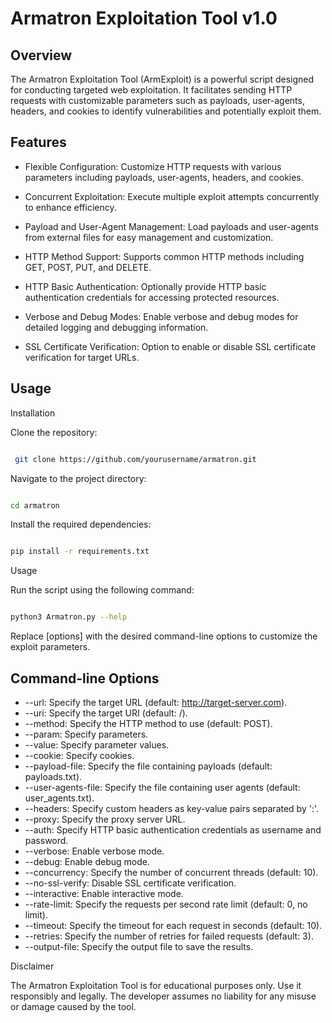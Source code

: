 # Armatron Exploitation Tool v1.0

## Overview

The Armatron Exploitation Tool (ArmExploit) is a powerful script designed for conducting targeted web exploitation. It facilitates sending HTTP requests with customizable parameters such as payloads, user-agents, headers, and cookies to identify vulnerabilities and potentially exploit them.

## Features

- Flexible Configuration: Customize HTTP requests with various parameters including payloads, user-agents, headers, and cookies.

- Concurrent Exploitation: Execute multiple exploit attempts concurrently to enhance efficiency.
    
- Payload and User-Agent Management: Load payloads and user-agents from external files for easy management and customization.
    
- HTTP Method Support: Supports common HTTP methods including GET, POST, PUT, and DELETE.
    
- HTTP Basic Authentication: Optionally provide HTTP basic authentication credentials for accessing protected resources.
    
- Verbose and Debug Modes: Enable verbose and debug modes for detailed logging and debugging information.
    
- SSL Certificate Verification: Option to enable or disable SSL certificate verification for target URLs.

## Usage
Installation

Clone the repository:

```bash

 git clone https://github.com/yourusername/armatron.git
```

Navigate to the project directory:

```bash

cd armatron
```

Install the required dependencies:

```bash

pip install -r requirements.txt
```

Usage

Run the script using the following command:

```bash

python3 Armatron.py --help

```

Replace [options] with the desired command-line options to customize the exploit parameters.

## Command-line Options

- --url: Specify the target URL (default: http://target-server.com).
- --uri: Specify the target URI (default: /).
- --method: Specify the HTTP method to use (default: POST).
- --param: Specify parameters.
- --value: Specify parameter values.
- --cookie: Specify cookies.
- --payload-file: Specify the file containing payloads (default: payloads.txt).
- --user-agents-file: Specify the file containing user agents (default: user_agents.txt).
- --headers: Specify custom headers as key-value pairs separated by ':'.
- --proxy: Specify the proxy server URL.
- --auth: Specify HTTP basic authentication credentials as username and password.
- --verbose: Enable verbose mode.
- --debug: Enable debug mode.
- --concurrency: Specify the number of concurrent threads (default: 10).
- --no-ssl-verify: Disable SSL certificate verification.
- --interactive: Enable interactive mode.
- --rate-limit: Specify the requests per second rate limit (default: 0, no limit).
- --timeout: Specify the timeout for each request in seconds (default: 10).
- --retries: Specify the number of retries for failed requests (default: 3).
- --output-file: Specify the output file to save the results.

Disclaimer

The Armatron Exploitation Tool is for educational purposes only. Use it responsibly and legally. The developer assumes no liability for any misuse or damage caused by the tool.
